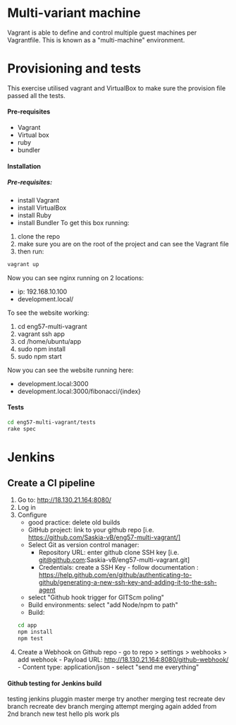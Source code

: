 # Multi-variant machine
Vagrant is able to define and control multiple guest machines per Vagrantfile. This is known as a "multi-machine" environment.
# Provisioning and tests
This exercise utilised vagrant and VirtualBox to make sure the provision file passed all the tests.
#### Pre-requisites
- Vagrant
- Virtual box
- ruby
- bundler

#### Installation

##### Pre-requisites:
- install Vagrant
- install VirtualBox
- install Ruby
- install Bundler
To get this box running:
1. clone the repo
2. make sure you are on the root of the project and can see the Vagrant file
3. then run:
```bash
vagrant up
```
Now you can see nginx running on 2 locations:
- ip: 192.168.10.100
- development.local/

To see the website working:
1. cd eng57-multi-vagrant
2. vagrant ssh app
3. cd /home/ubuntu/app
4. sudo npm install
5. sudo npm start

Now you can see the website running here:
- development.local:3000
- development.local:3000/fibonacci/{index}



#### Tests
```bash
cd eng57-multi-vagrant/tests
rake spec

```

# Jenkins
## Create a CI pipeline
 1. Go to: http://18.130.21.164:8080/
 2. Log in
 3. Configure
    - good practice: delete old builds
    - GitHub project: link to your github repo [i.e. https://github.com/Saskia-vB/eng57-multi-vagrant/]
    - Select Git as version control manager:
        - Repository URL: enter github clone SSH key [i.e. git@github.com:Saskia-vB/eng57-multi-vagrant.git]
        - Credentials: create a SSH Key - follow documentation : https://help.github.com/en/github/authenticating-to-github/generating-a-new-ssh-key-and-adding-it-to-the-ssh-agent
    - select "Github hook trigger for GITScm poling"
    - Build environments: select "add Node/npm to path"
    - Build:
    ```bash
    cd app
    npm install
    npm test
    ```
  4. Create a Webhook on Github repo - go to repo > settings > webhooks > add webhook
    - Payload URL: http://18.130.21.164:8080/github-webhook/
    - Content type: application/json
    - select "send me everything"



#### Github testing for Jenkins build
testing jenkins pluggin
master merge try
another merging test
recreate dev branch
recreate dev branch
merging attempt
merging again
added from 2nd branch
new test
hello
pls work
pls
